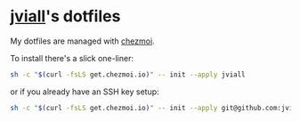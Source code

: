 # [jviall](https://github.com/jviall)'s dotfiles

My dotfiles are managed with [chezmoi](https://www.chezmoi.io).

To install there's a slick one-liner:

```sh
sh -c "$(curl -fsLS get.chezmoi.io)" -- init --apply jviall

```

or if you already have an SSH key setup:

```sh
sh -c "$(curl -fsLS get.chezmoi.io)" -- init --apply git@github.com:jviall/dotfiles.git
```
